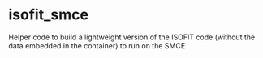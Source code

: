 # isofit_smce
Helper code to build a lightweight version of the ISOFIT code (without the data embedded in the container) to run on the SMCE
